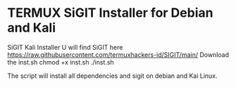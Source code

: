 # TERMUX SiGIT Installer for Debian and Kali
SiGIT Kali Installer
U will find SiGIT here
https://raw.githubusercontent.com/termuxhackers-id/SIGIT/main/
Download the inst.sh 
chmod +x inst.sh
./inst.sh

The script will install all dependencies and sigit on debian and Kai Linux. 

